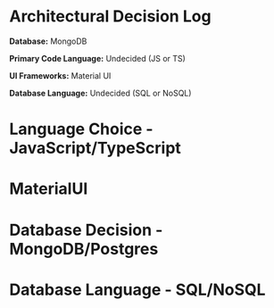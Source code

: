 # Architectural Decision Log
**Database:** MongoDB  
  
**Primary Code Language:** Undecided (JS or TS)  
  
**UI Frameworks:** Material UI  
  
**Database Language:** Undecided (SQL or NoSQL)  
  
# Language Choice - JavaScript/TypeScript

# MaterialUI  

# Database Decision - MongoDB/Postgres

# Database Language - SQL/NoSQL
